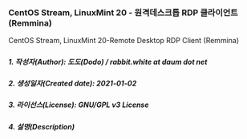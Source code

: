 ### CentOS Stream, LinuxMint 20 - 원격데스크톱 RDP 클라이언트(Remmina)
CentOS Stream, LinuxMint 20-Remote Desktop RDP Client (Remmina)
#####
##### 1. 작성자(Author): 도도(Dodo) / rabbit.white at daum dot net
##### 2. 생성일자(Created date): 2021-01-02
##### 3. 라이선스(License): GNU/GPL v3 License
##### 4. 설명(Description)
